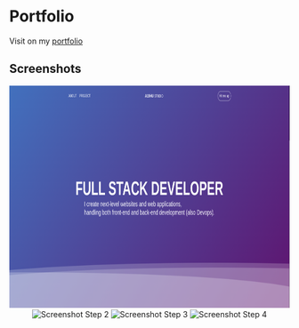 


# Portfolio

Visit on my [portfolio](https://portfolio-t6s1.vercel.app/)



## Screenshots
<div align="center">
  <img src="Screenshot/step1.png" alt="Screenshot Step 1" height="400">
  <img src="Screenshot/step2.jpeg" alt="Screenshot Step 2" height="400">
  <img src="Screenshot/step3.jpeg" alt="Screenshot Step 3" height="400">
  <img src="Screenshot/step4.jpeg" alt="Screenshot Step 4" height="400"
</div>


